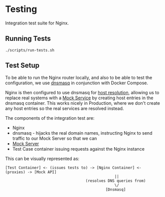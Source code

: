 # Testing

Integration test suite for Nginx.

## Running Tests

```
./scripts/run-tests.sh
```

## Test Setup

To be able to run the Nginx router locally, and also to be able to test the configuration, we use [dnsmasq](http://www.thekelleys.org.uk/dnsmasq/doc.html) in conjunction with Docker Compose.

Nginx is then configured to use dnsmasq for [host resolution](http://nginx.org/en/docs/http/ngx_http_core_module.html#resolver), allowing us to replace real systems with a [Mock Service](../mockapi/README.md) by creating host entries in the dnsmasq container. This works nicely in Production, where we don't create any host entries so the real services are resolved instead.

The components of the integration test are:

* Nginx
* dnsmasq - hijacks the real domain names, instructing Nginx to send traffic to our Mock Server so that we can
* [Mock Server](../mockapi/README.md)
* Test Case container issuing requests against the Nginx instance

This can be visually represented as:

```
[Test Container] <- (issues tests to) -> [Nginx Container] <- (proxies) -> [Mock API]
                                                 ||
                                    (resolves DNS queries from)
                                                 \/
                                             [Dnsmasq]
```